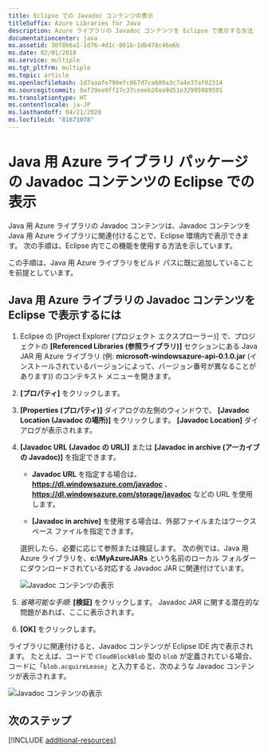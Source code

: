 ```yaml
---
title: Eclipse での Javadoc コンテンツの表示
titleSuffix: Azure Libraries for Java
description: Azure ライブラリの Javadoc コンテンツを Eclipse で表示する方法
documentationcenter: java
ms.assetid: 30f8b6a1-1d76-4d1c-861b-1db478c46e6b
ms.date: 02/01/2018
ms.service: multiple
ms.tgt_pltfrm: multiple
ms.topic: article
ms.openlocfilehash: 1d7aaafe790efc867d7ca609a3c7a4e37af02314
ms.sourcegitcommit: 0af39ee9ff27c37ceeeb28ea9d51e32995989591
ms.translationtype: HT
ms.contentlocale: ja-JP
ms.lasthandoff: 04/21/2020
ms.locfileid: "81671078"
---
```

# <a name="displaying-javadoc-content-in-eclipse-for-the-azure-libraries-package-for-java"></a>Java 用 Azure ライブラリ パッケージの Javadoc コンテンツの Eclipse での表示

Java 用 Azure ライブラリの Javadoc コンテンツは、Javadoc コンテンツを Java 用 Azure ライブラリに関連付けることで、Eclipse 環境内で表示できます。 次の手順は、Eclipse 内でこの機能を使用する方法を示しています。

この手順は、Java 用 Azure ライブラリをビルド パスに既に追加していることを前提としています。

## <a name="to-display-javadoc-content-in-eclipse-for-the-azure-libraries-for-java"></a>Java 用 Azure ライブラリの Javadoc コンテンツを Eclipse で表示するには

1. Eclipse の [Project Explorer (プロジェクト エクスプローラー)] で、プロジェクトの **[Referenced Libraries (参照ライブラリ)]** セクションにある Java JAR 用 Azure ライブラリ (例: **microsoft-windowsazure-api-0.1.0.jar** (インストールされているバージョンによって、バージョン番号が異なることがあります)) のコンテキスト メニューを開きます。

1. **[プロパティ]** をクリックします。

1. **[Properties (プロパティ)]** ダイアログの左側のウィンドウで、 **[Javadoc Location (Javadoc の場所)]** をクリックします。 **[Javadoc Location]** ダイアログが表示されます。

1. **[Javadoc URL (Javadoc の URL)]** または **[Javadoc in archive (アーカイブの Javadoc)]** を指定できます。

   * **Javadoc URL** を指定する場合は、  **https://dl.windowsazure.com/javadoc**  、  **https://dl.windowsazure.com/storage/javadoc** などの URL を使用します。

   * **[Javadoc in archive]** を使用する場合は、外部ファイルまたはワークスペース ファイルを指定できます。

   選択したら、必要に応じて参照または検証します。 次の例では、Java 用 Azure ライブラリを、**c:\MyAzureJARs** という名前のローカル フォルダーにダウンロードされている対応する Javadoc JAR に関連付けています。

   ![Javadoc コンテンツの表示][ic553487]

1. *省略可能な手順*: **[検証]** をクリックします。 Javadoc JAR に関する潜在的な問題があれば、ここに表示されます。

1. **[OK]** をクリックします。

ライブラリに関連付けると、Javadoc コンテンツが Eclipse IDE 内で表示されます。 たとえば、コードで `CloudBlockBlob` 型の `blob` が定義されている場合、コードに「`blob.acquireLease`」と入力すると、次のような Javadoc コンテンツが表示されます。

![Javadoc コンテンツの表示][ic553488]

## <a name="next-steps"></a>次のステップ

[!INCLUDE [additional-resources](includes/additional-resources.md)]

<!-- URL List -->

<!-- Legacy MSDN URL = https://msdn.microsoft.com/library/azure/hh698319.aspx -->

<!-- IMG List -->

[ic553487]: media/displaying-javadoc-content-for-azure-libraries/ic553487.png
[ic553488]: media/displaying-javadoc-content-for-azure-libraries/ic553488.png

